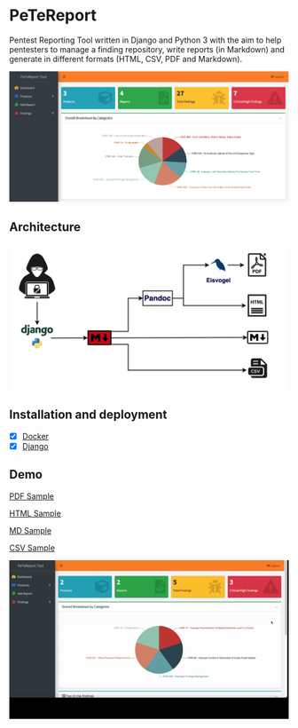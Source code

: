 # PeTeReport 

Pentest Reporting Tool written in Django and Python 3 with the aim to help pentesters to manage a finding repository, write reports (in Markdown) and generate in different formats (HTML, CSV, PDF and Markdown).

![Dashboard](images/Dashboard.png "Dashboard")

## Architecture

![Architecture](images/architecture.png "Architecture")

## Installation and deployment

- [x] [Docker](doc/docker.md)
- [x] [Django](doc/django.md)

## Demo

[PDF Sample](sample_reports/PEN-PDF_Offensive_Security_Network_202108181118.pdf "PDF Sample")

[HTML Sample](sample_reports/PEN-HTML_Offensive_Security_Network_202108181117.html "HTML Sample")

[MD Sample](sample_reports/PEN-MD_Offensive_Security_Network_202108181118.md "MD Sample")

[CSV Sample](sample_reports/PEN-CSV_Offensive_Security_Network_202108181118.csv "CSV Sample")


![Demo](images/demo.gif "Demo")
